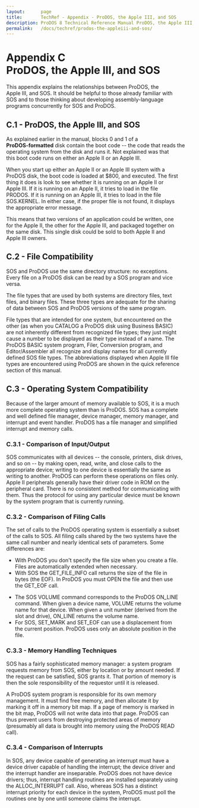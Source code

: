 ```yaml
---
layout:      page
title:       TechRef - Appendix - ProDOS, the Apple III, and SOS
description: ProDOS 8 Technical Reference Manual ProDOS, the Apple III, and SOS
permalink:   /docs/techref/prodos-the-appleiii-and-sos/
---
```



<A NAME="C"><H1>Appendix C<br />ProDOS, the Apple III, and SOS</H1></A><a name="page175"></a>

<P>This appendix explains the relationships between ProDOS, the<br />
Apple III, and SOS.  It should be helpful to those already familiar with<br />
SOS and to those thinking about developing assembly-language<br />
programs concurrently for SOS and ProDOS.</P><A NAME="C.1"><H2>C.1 - ProDOS, the Apple III, and SOS</H2></A><P>As explained earlier in the manual, blocks 0 and 1 of a<br />
<B>ProDOS-formatted</B> disk contain the boot code -- the code that reads the<br />
operating system from the disk and runs it.  Not explained was that<br />
this boot code runs on either an Apple II or an Apple III.</P><P>When you start up either an Apple II or an Apple III system with a<br />
ProDOS disk, the boot code is loaded at $800, and executed.  The first<br />
thing it does is look to see whether it is running on an Apple II or<br />
Apple III.  If it is running on an Apple II, it tries to load in the file<br />
PRODOS.  If it is running on an Apple III, it tries to load in the file<br />
SOS.KERNEL.  In either case, if the proper file is not found, it displays<br />
the appropriate error message.</P><P>This means that two versions of an application could be written, one<br />
for the Apple II, the other for the Apple III, and packaged together on<br />
the same disk.  This single disk could be sold to both Apple II and<br />
Apple III owners.</P><A NAME="C.2"><H2>C.2 - File Compatibility</H2></A><P>SOS and ProDOS use the same directory structure: no exceptions.<br />
Every file on a ProDOS disk can be read by a SOS program and vice<br />
versa.</P><P>The file types that are used by both systems are directory files, text<br />
files, and binary files.  These three types are adequate for the sharing<br />
of data between SOS and ProDOS versions of the same program.</P><P>File types that are intended for one system, but encountered on the<br />
other (as when you CATALOG a ProDOS disk using Business BASIC)<br />
are not inherently different from recognized file types; they just might<br />
cause a number to be displayed as their type instead of a name.  The<br />
ProDOS BASIC system program, Filer, Conversion program, and<br />
Editor/Assembler all recognize and display names for all currently<br />
defined SOS file types.  The abbreviations displayed when Apple III file<br />
types are encountered using ProDOS are shown in the quick reference<br />
section of this manual.</P><a name="page176"></a>

<A NAME="C.3"><H2>C.3 - Operating System Compatibility</H2></A><P>Because of the larger amount of memory available to SOS, it is a much<br />
more complete operating system than is ProDOS.  SOS has a complete<br />
and well defined file manager, device manager, memory manager, and<br />
interrupt and event handler.  ProDOS has a file manager and simplified<br />
interrupt and memory calls.</P><A NAME="C.3.1"><H3>C.3.1 - Comparison of Input/Output</H3></A><P>SOS communicates with all devices -- the console, printers, disk drives,<br />
and so on -- by making open, read, write, and close calls to the<br />
appropriate device; writing to one device is essentially the same as<br />
writing to another.  ProDOS can perform these operations on files only.<br />
Apple II peripherals generally have their driver code in ROM on the<br />
peripheral card.  There is no consistent method for communicating with<br />
them.  Thus the protocol for using any particular device must be known<br />
by the system program that is currently running.</P><A NAME="C.3.2"><H3>C.3.2 - Comparison of Filing Calls</H3></A><P>The set of calls to the ProDOS operating system is essentially a subset<br />
of the calls to SOS.  All filing calls shared by the two systems have the<br />
same call number and nearly identical sets of parameters.  Some<br />
differences are:</P><UL>

<LI>With ProDOS you don't specify the file size when you create a file.<br />
Files are automatically extended when necessary.

<LI>With SOS the GET_FILE_INFO call returns the size of the file in<br />
bytes (the EOF).  In ProDOS you must OPEN the file and then use<br />
the GET_EOF call.

</UL>

<a name="page177"></a>

<UL>

<LI>The SOS VOLUME command corresponds to the ProDOS ON_LINE<br />
command.  When given a device name, VOLUME returns the volume<br />
name for that device.  When given a unit number (derived from the<br />
slot and drive), ON_LINE returns the volume name.

<LI>For SOS, SET_MARK and SET_EOF can use a displacement from<br />
the current position.  ProDOS uses only an absolute position in the<br />
file.

</UL>

<A NAME="C.3.3"><H3>C.3.3 - Memory Handling Techniques</H3></A><P>SOS has a fairly sophisticated memory manager: a system program<br />
requests memory from SOS, either by location or by amount needed.  If<br />
the request can be satisfied, SOS grants it.  That portion of memory is<br />
then the sole responsibility of the requestor until it is released.</P><P>A ProDOS system program is responsible for its own memory<br />
management.  It must find free memory, and then allocate it by<br />
marking it off in a memory bit map.  If a page of memory is marked in<br />
the bit map, ProDOS will not write data into that page.  ProDOS can<br />
thus prevent users from destroying protected areas of memory<br />
(presumably all data is brought into memory using the ProDOS READ<br />
call).</P><A NAME="C.3.4"><H3>C.3.4 - Comparison of Interrupts</H3><P>In SOS, any device capable of generating an interrupt must have a<br />
device driver capable of handling the interrupt; the device driver and<br />
the interrupt handler are inseparable.  ProDOS does not have device<br />
drivers; thus, interrupt handling routines are installed separately using<br />
the ALLOC_INTERRUPT call.  Also, whereas SOS has a distinct<br />
interrupt priority for each device in the system, ProDOS must poll the<br />
routines one by one until someone claims the interrupt.</P><a name="page178"></a>
